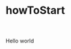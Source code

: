 # howToStart

<html>
<header><title>This is title</title></header>
<body>
Hello world
</body>
</html>
